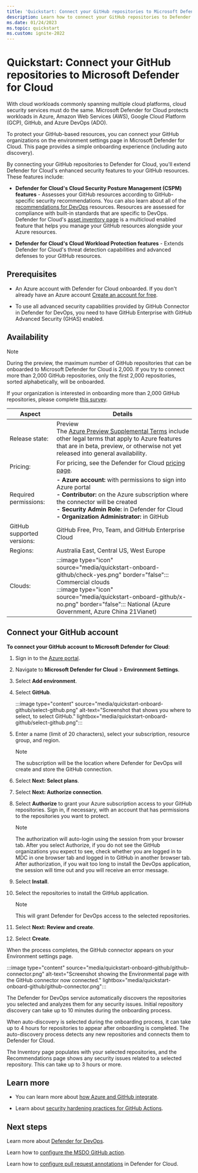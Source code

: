 ```yaml
---
title: 'Quickstart: Connect your GitHub repositories to Microsoft Defender for Cloud'
description: Learn how to connect your GitHub repositories to Defender for Cloud.
ms.date: 01/24/2023
ms.topic: quickstart
ms.custom: ignite-2022
---
```


# Quickstart: Connect your GitHub repositories to Microsoft Defender for Cloud 

With cloud workloads commonly spanning multiple cloud platforms, cloud security services must do the same. Microsoft Defender for Cloud protects workloads in Azure, Amazon Web Services (AWS), Google Cloud Platform (GCP), GitHub, and Azure DevOps (ADO).

To protect your GitHub-based resources, you can connect your GitHub organizations on the environment settings page in Microsoft Defender for Cloud. This page provides a simple onboarding experience (including auto discovery). 

By connecting your GitHub repositories to Defender for Cloud, you'll extend Defender for Cloud's enhanced security features to your GitHub resources. These features include:

- **Defender for Cloud's Cloud Security Posture Management (CSPM) features** - Assesses your GitHub resources according to GitHub-specific security recommendations. You can also learn about all of the [recommendations for DevOps](recommendations-reference.md) resources. Resources are assessed for compliance with built-in standards that are specific to DevOps. Defender for Cloud's [asset inventory page](asset-inventory.md) is a multicloud enabled feature that helps you manage your GitHub resources alongside your Azure resources.

- **Defender for Cloud's Cloud Workload Protection features** - Extends Defender for Cloud's threat detection capabilities and advanced defenses to your GitHub resources.

## Prerequisites

- An Azure account with Defender for Cloud onboarded. If you don't already have an Azure account [Create an account for free](https://azure.microsoft.com/free/?WT.mc_id=A261C142F).

- To use all advanced security capabilities provided by GitHub Connector in Defender for DevOps, you need to have GitHub Enterprise with GitHub Advanced Security (GHAS) enabled.

## Availability
  > [!Note] 
  > During the preview, the maximum number of GitHub repositories that can be onboarded to Microsoft Defender for Cloud is 2,000. If you try to connect more than 2,000 GitHub repositories, only the first 2,000 repositories, sorted alphabetically, will be onboarded.  
  > 
  > If your organization is interested in onboarding more than 2,000 GitHub repositories, please complete [this survey](https://aka.ms/dfd-forms/onboarding).

| Aspect | Details |
|--|--|
| Release state: | Preview <br> The [Azure Preview Supplemental Terms](https://azure.microsoft.com/support/legal/preview-supplemental-terms/) include other legal terms that apply to Azure features that are in beta, preview, or otherwise not yet released into general availability. |
| Pricing: | For pricing, see the Defender for Cloud [pricing page](https://azure.microsoft.com/pricing/details/defender-for-cloud/?v=17.23h#pricing).
| Required permissions: | **- Azure account:** with permissions to sign into Azure portal <br> **- Contributor:** on the Azure subscription where the connector will be created <br> **- Security Admin Role:** in Defender for Cloud <br> **- Organization Administrator:** in GitHub |
| GitHub supported versions: | GitHub Free, Pro, Team, and GitHub Enterprise Cloud |
| Regions: | Australia East, Central US, West Europe |
| Clouds: | :::image type="icon" source="media/quickstart-onboard-github/check-yes.png" border="false"::: Commercial clouds <br> :::image type="icon" source="media/quickstart-onboard-github/x-no.png" border="false"::: National (Azure Government, Azure China 21Vianet) |

## Connect your GitHub account

**To connect your GitHub account to Microsoft Defender for Cloud**:

1. Sign in to the [Azure portal](https://portal.azure.com/).

1. Navigate to **Microsoft Defender for Cloud** > **Environment Settings**.

1. Select **Add environment**.

1. Select **GitHub**.

    :::image type="content" source="media/quickstart-onboard-github/select-github.png" alt-text="Screenshot that shows you where to select, to select GitHub." lightbox="media/quickstart-onboard-github/select-github.png":::

1. Enter a name (limit of 20 characters), select your subscription, resource group, and region.

    > [!NOTE] 
    > The subscription will be the location where Defender for DevOps will create and store the GitHub connection.

1. Select **Next: Select plans**.

1. Select **Next: Authorize connection**.

1. Select **Authorize** to grant your Azure subscription access to your GitHub repositories. Sign in, if necessary, with an account that has permissions to the repositories you want to protect.

    > [!NOTE] 
    > The authorization will auto-login using the session from your browser tab. After you select Authorize, if you do not see the GitHub organizations you expect to see, check whether you are logged in to MDC in one browser tab and logged in to GitHub in another browser tab. 
    > After authorization, if you wait too long to install the DevOps application, the session will time out and you will receive an error message.

1. Select **Install**.

1. Select the repositories to install the GitHub application.

    > [!Note]
    > This will grant Defender for DevOps access to the selected repositories.

9.  Select **Next: Review and create**.

10. Select **Create**.

When the process completes, the GitHub connector appears on your Environment settings page.

:::image type="content" source="media/quickstart-onboard-github/github-connector.png" alt-text="Screenshot showing the Environmental page with the GitHub connector now connected." lightbox="media/quickstart-onboard-github/github-connector.png":::

The Defender for DevOps service automatically discovers the repositories you selected and analyzes them for any security issues. Initial repository discovery can take up to 10 minutes during the onboarding process. 

When auto-discovery is selected during the onboarding process, it can take up to 4 hours for repositories to appear after onboarding is completed. The auto-discovery process detects any new repositories and connects them to Defender for Cloud.

The Inventory page populates with your selected repositories, and the Recommendations page shows any security issues related to a selected repository. This can take up to 3 hours or more.

## Learn more

- You can learn more about [how Azure and GitHub integrate](/azure/developer/github/).

- Learn about [security hardening practices for GitHub Actions](https://docs.github.com/actions/security-guides/security-hardening-for-github-actions).

## Next steps
Learn more about [Defender for DevOps](defender-for-devops-introduction.md).

Learn how to [configure the MSDO GitHub action](github-action.md).

Learn how to [configure pull request annotations](enable-pull-request-annotations.md) in Defender for Cloud.
